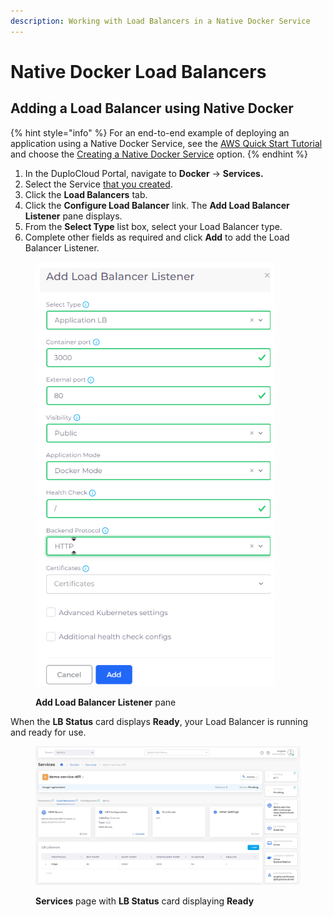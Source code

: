 ```yaml
---
description: Working with Load Balancers in a Native Docker Service
---
```


# Native Docker Load Balancers

## Adding a Load Balancer using Native Docker

{% hint style="info" %}
For an end-to-end example of deploying an application using a Native Docker Service, see the [AWS Quick Start Tutorial](../../quick-start/) and choose the [Creating a Native Docker Service](../../quick-start/quick-start-duplocloud-docker-services/) option.
{% endhint %}

1. In the DuploCloud Portal, navigate to **Docker** -> **Services.**
2. Select the Service [that you created](../../quick-start/quick-start-duplocloud-docker-services/step-5-create-app-via-docker-native.md).
3. Click the **Load Balancers** tab.
4. Click the **Configure Load Balancer** link. The **Add Load Balancer Listener** pane displays.
5. From the **Select Type** list box, select your Load Balancer type.
6. Complete other fields as required and click **Add** to add the Load Balancer Listener.

<div align="left">

<figure><img src="../../../.gitbook/assets/image (105) (1).png" alt=""><figcaption><p><strong>Add Load Balancer Listener</strong> pane</p></figcaption></figure>

</div>

When the **LB Status** card displays **Ready**, your Load Balancer is running and ready for use.

<figure><img src="../../../.gitbook/assets/screenshot-nimbusweb.me-2024.02.19-14_30_57.png" alt=""><figcaption><p><strong>Services</strong> page with <strong>LB Status</strong> card displaying <strong>Ready</strong></p></figcaption></figure>
